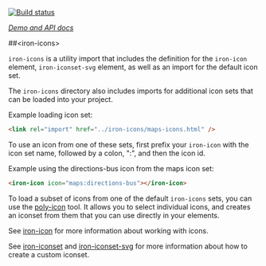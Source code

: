 <!---

This README is automatically generated from the comments in these files:
iron-icons.html

Edit those files, and our readme bot will duplicate them over here!
Edit this file, and the bot will squash your changes :)

The bot does some handling of markdown. Please file a bug if it does the wrong
thing! https://github.com/PolymerLabs/tedium/issues

-->

[![Build status](https://travis-ci.org/PolymerElements/iron-icons.svg?branch=master)](https://travis-ci.org/PolymerElements/iron-icons)

_[Demo and API docs](https://elements.polymer-project.org/elements/iron-icons)_

##&lt;iron-icons&gt;

`iron-icons` is a utility import that includes the definition for the `iron-icon` element, `iron-iconset-svg` element, as well as an import for the default icon set.

The `iron-icons` directory also includes imports for additional icon sets that can be loaded into your project.

Example loading icon set:

```html
<link rel="import" href="../iron-icons/maps-icons.html" />
```

To use an icon from one of these sets, first prefix your `iron-icon` with the icon set name, followed by a colon, ":", and then the icon id.

Example using the directions-bus icon from the maps icon set:

```html
<iron-icon icon="maps:directions-bus"></iron-icon>
```

To load a subset of icons from one of the default `iron-icons` sets, you can use the [poly-icon](https://poly-icon.appspot.com/) tool. It allows you to select individual icons, and creates an iconset from them that you can use directly in your elements.

See [iron-icon](./iron-icon) for more information about working with icons.

See [iron-iconset](./iron-iconset) and [iron-iconset-svg](./iron-iconset-svg) for more information about how to create a custom iconset.
